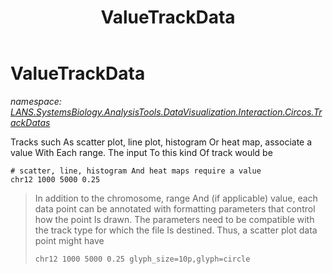 ﻿---
title: ValueTrackData
---

# ValueTrackData
_namespace: [LANS.SystemsBiology.AnalysisTools.DataVisualization.Interaction.Circos.TrackDatas](N-LANS.SystemsBiology.AnalysisTools.DataVisualization.Interaction.Circos.TrackDatas.html)_

Tracks such As scatter plot, line plot, histogram Or heat map, associate a value With Each range. The input To this kind Of track would be
 
 ```
 # scatter, line, histogram And heat maps require a value
 chr12 1000 5000 0.25
 ```

> 
>  In addition to the chromosome, range And (if applicable) value, each data point can be annotated with formatting parameters that control how the point Is drawn. 
>  The parameters need to be compatible with the track type for which the file Is destined. Thus, a scatter plot data point might have
>  
>  ```
>  chr12 1000 5000 0.25 glyph_size=10p,glyph=circle
>  ```
>  



